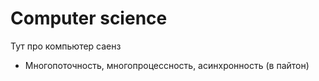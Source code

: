 # Computer science

Тут про компьютер саенз

- Многопоточность, многопроцессность, асинхронность (в пайтон)

